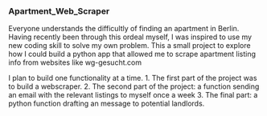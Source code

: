 ### Apartment_Web_Scraper
  Everyone understands the difficultly of finding an apartment in Berlin. Having recently been through this ordeal myself, I was inspired to use my new coding skill to solve my own problem. This a small project to explore how I could build a python app that allowed me to scrape apartment listing info from websites like wg-gesucht.com 
  
  I plan to build one functionality at a time. 
    1. The first part of the project was to build a webscraper.
    2. The second part of the project: a function sending an email with the relevant listings to myself once a week
    3. The final part: a python function drafting an message to potential landlords.

